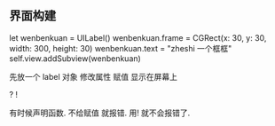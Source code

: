 ## 界面构建

 let wenbenkuan = UILabel()
wenbenkuan.frame = CGRect(x: 30, y: 30, width: 300, height: 30)
wenbenkuan.text = "zheshi 一个框框"
self.view.addSubview(wenbenkuan)

先放一个 label  对象
修改属性  赋值
显示在屏幕上

? ! 

有时候声明函数. 不给赋值 就报错.  用! 就不会报错了.